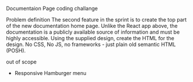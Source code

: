 Documentaion Page coding challange

Problem definition
The second feature in the sprint is to create the top part of the new documentation home page. Unlike the React app above, the documentation is a publicly available source of information and must be highly accessible. Using the supplied design, create the HTML for the design. No CSS, No JS, no frameworks - just plain old semantic HTML (POSH).

out of scope

- Responsive Hamburger menu
